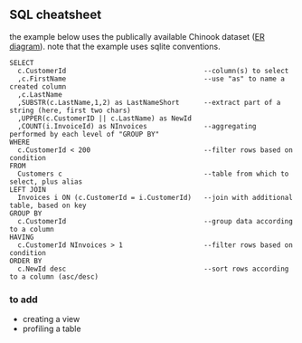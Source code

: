 ## SQL cheatsheet

the example below uses the publically available Chinook dataset ([ER diagram](https://i.stack.imgur.com/LhVjF.jpg)). note that the example uses sqlite conventions.

```
SELECT 
  c.CustomerId                                  --column(s) to select
  ,c.FirstName                                  --use "as" to name a created column
  ,c.LastName
  ,SUBSTR(c.LastName,1,2) as LastNameShort      --extract part of a string (here, first two chars)
  ,UPPER(c.CustomerID || c.LastName) as NewId
  ,COUNT(i.InvoiceId) as NInvoices              --aggregating performed by each level of "GROUP BY"
WHERE
  c.CustomerId < 200                            --filter rows based on condition
FROM 
  Customers c                                   --table from which to select, plus alias
LEFT JOIN 
  Invoices i ON (c.CustomerId = i.CustomerId)   --join with additional table, based on key
GROUP BY 
  c.CustomerId                                  --group data according to a column
HAVING 
  c.CustomerId NInvoices > 1                    --filter rows based on condition
ORDER BY 
  c.NewId desc                                  --sort rows according to a column (asc/desc)

```

### to add

- creating a view
- profiling a table
